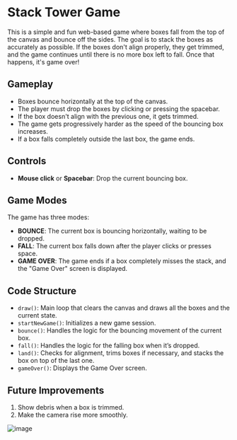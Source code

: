 # **Stack Tower Game**

This is a simple and fun web-based game where boxes fall from the top of the canvas and bounce off the sides. The goal is to stack the boxes as accurately as possible. If the boxes don't align properly, they get trimmed, and the game continues until there is no more box left to fall. Once that happens, it's game over!

## **Gameplay**
- Boxes bounce horizontally at the top of the canvas.
- The player must drop the boxes by clicking or pressing the spacebar.
- If the box doesn't align with the previous one, it gets trimmed.
- The game gets progressively harder as the speed of the bouncing box increases.
- If a box falls completely outside the last box, the game ends.

## **Controls**
- **Mouse click** or **Spacebar**: Drop the current bouncing box.

## **Game Modes**
The game has three modes:
- **BOUNCE**: The current box is bouncing horizontally, waiting to be dropped.
- **FALL**: The current box falls down after the player clicks or presses space.
- **GAME OVER**: The game ends if a box completely misses the stack, and the "Game Over" screen is displayed.

## **Code Structure**
- `draw()`: Main loop that clears the canvas and draws all the boxes and the current state.
- `startNewGame()`: Initializes a new game session.
- `bounce()`: Handles the logic for the bouncing movement of the current box.
- `fall()`: Handles the logic for the falling box when it’s dropped.
- `land()`: Checks for alignment, trims boxes if necessary, and stacks the box on top of the last one.
- `gameOver()`: Displays the Game Over screen.

## **Future Improvements**
1. Show debris when a box is trimmed.
2. Make the camera rise more smoothly.

![image](https://github.com/user-attachments/assets/8298a56f-1445-4930-b096-68aa40cb4e8d)

